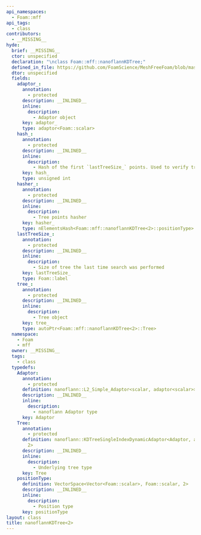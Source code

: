 ```yaml
---
api_namespaces:
  - Foam::mff
api_tags:
  - class
contributors:
  - __MISSING__
hyde:
  brief: __MISSING__
  ctor: unspecified
  declaration: "\nclass Foam::mff::nanoflannKDTree;"
  defined_in_file: https://github.com/FoamScience/MeshFreeFoam/blob/master/src/meshfree/https:/github.com/FoamScience/MeshFreeFoam/blob/master/src/meshfree/https:/github.com/FoamScience/MeshFreeFoam/blob/master/src/meshfree/https:/github.com/FoamScience/MeshFreeFoam/blob/master/src/meshfree/https:/github.com/FoamScience/MeshFreeFoam/blob/master/src/meshfree/https:/github.com/FoamScience/MeshFreeFoam/blob/master/src/meshfree/https:/github.com/FoamScience/MeshFreeFoam/blob/master/src/meshfree/https:/github.com/FoamScience/MeshFreeFoam/blob/master/src/meshfree/kdTrees/nanoflannKDTree/nanoflannKDTrees.C
  dtor: unspecified
  fields:
    adaptor_:
      annotation:
        - protected
      description: __INLINED__
      inline:
        description:
          - Adaptor object
      key: adaptor_
      type: adaptor<Foam::scalar>
    hash_:
      annotation:
        - protected
      description: __INLINED__
      inline:
        description:
          - Hash of the first `lastTreeSize_` points. Used to verify tree integrity
      key: hash_
      type: unsigned int
    hasher_:
      annotation:
        - protected
      description: __INLINED__
      inline:
        description:
          - Tree points hasher
      key: hasher_
      type: nElementsHash<Foam::mff::nanoflannKDTree<2>::positionType>
    lastTreeSize_:
      annotation:
        - protected
      description: __INLINED__
      inline:
        description:
          - Size of tree the last time search was performed
      key: lastTreeSize_
      type: Foam::label
    tree_:
      annotation:
        - protected
      description: __INLINED__
      inline:
        description:
          - Tree object
      key: tree_
      type: autoPtr<Foam::mff::nanoflannKDTree<2>::Tree>
  namespace:
    - Foam
    - mff
  owner: __MISSING__
  tags:
    - class
  typedefs:
    Adaptor:
      annotation:
        - protected
      definition: nanoflann::L2_Simple_Adaptor<scalar, adaptor<scalar>>
      description: __INLINED__
      inline:
        description:
          - nanoflann Adaptor type
      key: Adaptor
    Tree:
      annotation:
        - protected
      definition: nanoflann::KDTreeSingleIndexDynamicAdaptor<Adaptor, adaptor<scalar>,
        2>
      description: __INLINED__
      inline:
        description:
          - Underlying tree type
      key: Tree
    positionType:
      definition: VectorSpace<Vector<Foam::scalar>, Foam::scalar, 2>
      description: __INLINED__
      inline:
        description:
          - Position type
      key: positionType
layout: class
title: nanoflannKDTree<2>
---
```

